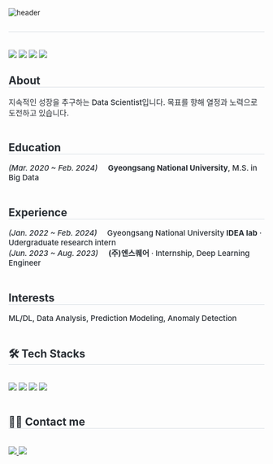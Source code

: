 ![header](https://capsule-render.vercel.app/api?type=venom&color=auto&height=250&section=header&text=Sohyun's%20GitHub&fontSize=70&animation=scaleIn)
<div style="text-align: left;">
<h2 style="border-bottom: 1px solid #d8dee4; color: #282d33;"> </h2> <br> 
<div style="margin: ; text-align: left;" "text-align: left;"> <img src="https://img.shields.io/badge/Python-3776AB?style=flat-square&logo=Python&logoColor=white">
      <img src="https://img.shields.io/badge/C-A8B9CC?style=flat-square&logo=C&logoColor=white">
      <img src="https://img.shields.io/badge/Tensorflow-FF6F00?style=flat-square&logo=Tensorflow&logoColor=white">
      <img src="https://img.shields.io/badge/PyTorch-EE4C2C?style=flat-square&logo=PyTorch&logoColor=white">
      </div>

<div align= "center">
    </div>
    <div style="text-align: left;"> 
    <h2 style="border-bottom: 1px solid #d8dee4;  color: #282d33;"> About </h2>  
    <div style="font-weight: 500; font-size: 15px; text-align: left; color: #282d33;"> 지속적인 성장을 추구하는 Data Scientist입니다. 목표를 향해 열정과 노력으로 도전하고 있습니다. </div> 
    </div>
    <br>
    <div style="text-align: left;"> 
    <h2 style="border-bottom: 1px solid #d8dee4; color: #282d33;"> Education </h2>  
    <div style="font-weight: 500; font-size: 15px; text-align: left; color: #282d33;"> <em>(Mar. 2020 ~ Feb. 2024)</em>&nbsp;&nbsp;&nbsp;&nbsp;&nbsp;<strong>Gyeongsang National University</strong>, M.S. in Big Data </div> 
    </div>
    </div>
    <br>
    <div style="text-align: left;"> 
    <h2 style="border-bottom: 1px solid #d8dee4; color: #282d33;"> Experience </h2>  
    <div style="font-weight: 500; font-size: 15px; text-align: left; color: #282d33;"> <em>(Jan. 2022 ~ Feb. 2024)</em>&nbsp;&nbsp;&nbsp;&nbsp;&nbsp;Gyeongsang National University <strong>IDEA lab</strong> · Udergraduate research intern </div>     
    <div style="font-weight: 500; font-size: 15px; text-align: left; color: #282d33;"> <em>(Jun. 2023 ~ Aug. 2023)</em>&nbsp;&nbsp;&nbsp;&nbsp;&nbsp;<strong>(주)엔스퀘어</strong> · Internship, Deep Learning Engineer </div> 
    </div>
    </div>
    <br>
    <div style="text-align: left;"> 
    <h2 style="border-bottom: 1px solid #d8dee4;  color: #282d33;"> Interests </h2>  
    <div style="font-weight: 500; font-size: 15px; text-align: left; color: #282d33;"> ML/DL, Data Analysis, Prediction Modeling, Anomaly Detection  </div> 
    </div>
    <br>
    <div style="text-align: left;">
    <h2 style="border-bottom: 1px solid #d8dee4; color: #282d33;"> 🛠️ Tech Stacks </h2> <br> 
    <div style="margin: ; text-align: left;" "text-align: left;"> <img src="https://img.shields.io/badge/Python-3776AB?style=flat-square&logo=Python&logoColor=white">
          <img src="https://img.shields.io/badge/C-A8B9CC?style=flat-square&logo=C&logoColor=white">
          <img src="https://img.shields.io/badge/Tensorflow-FF6F00?style=flat-square&logo=Tensorflow&logoColor=white">
          <img src="https://img.shields.io/badge/PyTorch-EE4C2C?style=flat-square&logo=PyTorch&logoColor=white">
          </div>
    </div>
    <br>
    <div style="text-align: left;">
    <h2 style="border-bottom: 1px solid #d8dee4; color: #282d33;"> 🧑‍💻 Contact me </h2> <br> 
    <div style="text-align: left;"> <a href=https://solearn.tistory.com/> <img src="https://img.shields.io/badge/Tistory-000000?style=flat-square&logo=Tistory&logoColor=white&link=https://solearn.tistory.com/"> </a>
         <a href=https://velog.io/@solearn/GitHub-%EA%BE%B8%EB%AF%B8%EA%B8%B0> <img src="https://img.shields.io/badge/Velog-20C997?style=flat-square&logo=Velog&logoColor=white&link=https://velog.io/@solearn/GitHub-%EA%BE%B8%EB%AF%B8%EA%B8%B0"> </a>
          </div>  <br> 
    <div style="text-align: left;">  </div> 
    </div>
    
